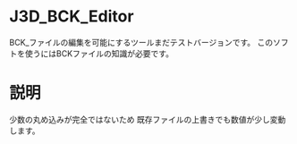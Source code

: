 # J3D_BCK_Editor
BCK_ファイルの編集を可能にするツールまだテストバージョンです。
このソフトを使うにはBCKファイルの知識が必要です。
# 説明
少数の丸め込みが完全ではないため
既存ファイルの上書きでも数値が少し変動します。
